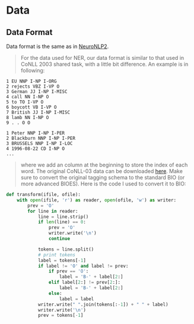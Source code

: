 # Data

## Data Format

Data format is the same as in [NeuroNLP2](https://github.com/XuezheMax/NeuroNLP2/issues/9).

> For the data used for NER, our data format is similar to that used in CoNLL 2003 shared task, with a little bit difference. An example is in following:

```
1 EU NNP I-NP I-ORG
2 rejects VBZ I-VP O
3 German JJ I-NP I-MISC
4 call NN I-NP O
5 to TO I-VP O
6 boycott VB I-VP O
7 British JJ I-NP I-MISC
8 lamb NN I-NP O
9 . . O O

1 Peter NNP I-NP I-PER
2 Blackburn NNP I-NP I-PER
3 BRUSSELS NNP I-NP I-LOC
4 1996-08-22 CD I-NP O
...
```

> where we add an column at the beginning to store the index of each word. The original CoNLL-03 data can be downloaded [here](https://github.com/glample/tagger/tree/master/dataset). Make sure to convert the original tagging schema to the standard BIO (or more advanced BIOES). Here is the code I used to convert it to BIO:

```python
def transform(ifile, ofile):
	with open(ifile, 'r') as reader, open(ofile, 'w') as writer:
		prev = 'O'
		for line in reader:
			line = line.strip()
			if len(line) == 0:
				prev = 'O'
				writer.write('\n')
				continue

			tokens = line.split()
			# print tokens
			label = tokens[-1]
			if label != 'O' and label != prev:
				if prev == 'O':
					label = 'B-' + label[2:]
				elif label[2:] != prev[2:]:
					label = 'B-' + label[2:]
				else:
					label = label
			writer.write(" ".join(tokens[:-1]) + " " + label)
			writer.write('\n')
			prev = tokens[-1]
```

